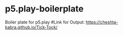 # p5.play-boilerplate
Boiler plate for p5.play
#Link for Output:
https://cheshta-kabra.github.io/Tick-Tock/
